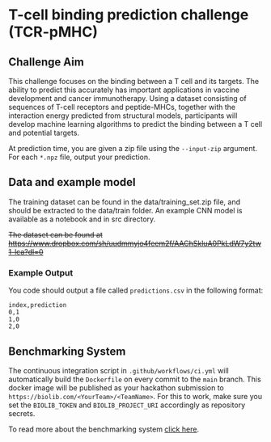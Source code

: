 # T-cell binding prediction challenge (TCR-pMHC)

## Challenge Aim

This challenge focuses on the binding between a T cell and its targets. The ability to predict this accurately has important applications in vaccine development and cancer immunotherapy. Using a dataset consisting of sequences of T-cell receptors and peptide-MHCs, together with the interaction energy predicted from structural models, participants will develop machine learning algorithms to predict the binding between a T cell and potential targets.

At prediction time, you are given a zip file using the `--input-zip` argument. 
For each `*.npz` file, output your prediction. 

## Data and example model
The training dataset can be found in the data/training_set.zip file, and should be extracted to the data/train folder.
An example CNN model is available as a notebook and in src directory.

~~The dataset can be found at~~
~~https://www.dropbox.com/sh/uudmmyjo4feem2f/AAChSkluA0PkLdW7y2tw1-lca?dl=0~~

### Example Output
You code should output a file called `predictions.csv` in the following format:

```
index,prediction
0,1
1,0
2,0
```

## Benchmarking System
The continuous integration script in `.github/workflows/ci.yml` will automatically build the `Dockerfile` on every commit to the `main` branch. This docker image will be published as your hackathon submission to `https://biolib.com/<YourTeam>/<TeamName>`. For this to work, make sure you set the `BIOLIB_TOKEN` and `BIOLIB_PROJECT_URI` accordingly as repository secrets. 

To read more about the benchmarking system [click here](https://www.notion.so/Benchmarking-System-46bfaeea0119490cb611688b493c589a).
